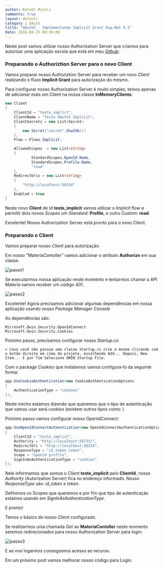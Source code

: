 ```yaml
---
author: Rafael Miceli
comments: true
layout: default 
category : OAuth 
title: "OAuth2 - Implementando Implicit Grant Asp.Net 4.5" 
date: 2016-04-25 09:30:00
---
```


Neste post vamos utilizar nosso Authorization Server que criamos para autorizar uma aplicação escola que está em meu [Github](https://github.com/Rafael-Miceli/Blog-Codes/tree/master/IdeiasComAzeite/AutoFixtureSample/Escola):

### Preparando o Authoriztion Server para o novo Client

Vamos preparar nosso Authoriztion Server para receber um novo _Client_ realizando o fluxo __Implicit Grant__ para autorização do mesmo.

Para configurar nosso Authorization Server é muito simples, temos apenas de adicionar mais um Client na nossa classe __InMemoryClients__:

```csharp
new Client
{
    ClientId = "teste_implict",
    ClientName = "Teste OAuth2 Implicit",
    ClientSecrets = new List<Secret>
    {
        new Secret("secret".Sha256())
    },
    Flow = Flows.Implicit,

    AllowedScopes  = new List<string>
    {
            StandardScopes.OpenId.Name,
            StandardScopes.Profile.Name,
            "read"
    },
    RedirectUris = new List<string>
    {
        "http://localhost:50334"
    },
    Enabled = true
}
```

Neste novo __Client__ de Id **teste_implicit** vamos utilizar o _Implicit_ flow e permitir dois novos _Scopes_ um _Standard_: __Profile__, e outro _Custom_: __read__.

Excelente! Nosso Authorization Server está pronto para o novo Client.

### Preparando o Client

Vamos preparar nosso _Client_ para autorização.

Em nosso "MateriaContoller" vamos adicionar o atributo __Authorize__ em sua classe.

![passo1](http://rafael-miceli.com.br/ico/OAuth2-Implementando-Implicit-Grant-Asp-Net-4-5/passo1.png)

Se executarmos nossa aplicação neste momento e tentarmos chamar a API Materia vamos receber um código 401.

![passo2](http://rafael-miceli.com.br/ico/OAuth2-Implementando-Implicit-Grant-Asp-Net-4-5/passo2.png)

Excelente! Agora precisamos adicionar algumas dependências em nossa aplicação usando nosso _Package Manager Console_

As dependências são:

    Microsoft.Owin.Security.OpenIdConnect
    Microsoft.Owin.Security.Cookies

Próximo passo, precisamos configurar nosso _Startup.cs_:

	> Caso você não possua uma classe Startup.cs crie a mesma clicando com o botão direito em cima do projeto, escolhendo Add... Depois, New Item... E por fim Selecione OWIN Startup File.

Com o package _Cookies_ que instalamos vamos configura-lo da seguinte forma:

```csharp
app.UseCookieAuthentication(new CookieAuthenticationOptions
{
    AuthenticationType = "cookies"
});
``` 

Neste trecho estamos dizendo que queremos que o tipo de autenticação que vamos usar será _cookies_ (existem outros tipos como: )

Próximo passo vamos configurar nosso OpenIdConnect:

```csharp
app.UseOpenIdConnectAuthentication(new OpenIdConnectAuthenticationOptions
{
    ClientId = "teste_implict",
    Authority = "http://localhost:54733/",
    RedirectUri = "http://localhost:50334",
    ResponseType = "id_token token",
    Scope = "openid profile",
    SignInAsAuthenticationType = "cookies"               
});
```

Nele informamos que somos o _Client_ **teste_implicit** pelo __ClientId__,  nosso _Authority_ (Autorization Server) fica no endereço informado. Nosso _ResponseType_ são: *id_token  e token*. 

Definimos os Scopes que queremos e por fim que tipo de autenticação estamos usando em _SignInAsAuthenticationType_.

E pronto!

Temos o básico de nosso _Client_ configurado.

Se realizarmos uma chamada _Get_ ao __MateriaContoller__ neste momento seremos redirecionados para nosso Authorization Server para login:

![passo3](http://rafael-miceli.com.br/ico/OAuth2-Implementando-Implicit-Grant-Asp-Net-4-5/passo3.png)

E ao nos logarmos conseguimos acesso ao recurso.

Em um próximo post vamos melhorar nosso código para Login.
